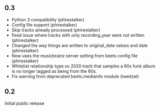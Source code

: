 ## 0.3
* Python 3 compatibility (phirestalker)
* Config file support (phirestalker)
* Skip tracks already processed (phirestalker)
* fixed issue where tracks with only recording_year were not written (phirestalker)
* Changed the way things are written to original_date values and date (phirestalker)
* Now uses the musicbrainz server setting from beets config file (phirestalker)
* Whitelist relationship type so 2020 track that samples a 60s funk album is no longer tagged as being from the 60s.
* Fix warning from deprecated beets.mediainfo module (tweitzel)

## 0.2
Initial public release

